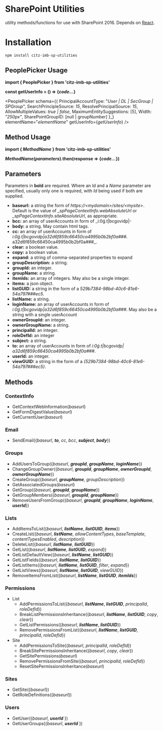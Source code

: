 # SharePoint Utilities

utility methods/functions for use with SharePoint 2016. Depends on [React](https://www.npmjs.com/package/react).

# Installation

`npm install citz-imb-sp-utilities`

## PeoplePicker Usage


**import { PeoplePicker } from 'citz-imb-sp-utilities'**

**const getUserInfo = () => {_code..._}**

<PeoplePicker
        schema={{
            PrincipalAccountType: "_User | DL | SecGroup | SPGroup_",
            SearchPrincipleSource: _15_,
            ResolvePrincipalSource: _15_,
            AllowMultipleValues: _true | false_,
            MaximumEntitySuggestions: [5],
            Width: _"250px"_,
            SharePointGroupID: [null | groupNumber]
        }_}
        elementName="_elementName_"
        getUserInfo={_getUserInfo_} />

## Method Usage

**import { _MethodName_  } from 'citz-imb-sp-utilities'**

**_MethodName_(_parameters_).then(response => {_code..._})**

## Parameters

Parameters in **bold** are required.  Where an _Id_ and a _Name_ parameter are specified, usually only one is required, with _Id_ being used if both are supplied.

- **baseurl:** a string the form of _https://\<mydomain\>/sites/\<mysite\>_.  Default is the value of *_spPageContextInfo.webAbsoluteUrl* or *_spPageContextInfo.siteAbsoluteUrl*, as appropriate.
- **bcc:** an array of userAccounts in form of _i:0ǵ.t|bcgovidp|-
- **body:** a string.  May contain html tags.
- **cc:** an array of userAccounts in form of _i:0ǵ.t|bcgovidp|a32d6f859c66450ca4995b0b2bf0a###_.
a32d6f859c66450ca4995b0b2bf0a###_.
- **clear:** a boolean value.
- **copy:** a boolean value.
- **expand:** a string of comma-separated properties to expand
- **groupDescription:** a string.
- **groupId:** an integer.
- **groupName:** a string.
- **itemIds:** an array of integers.  May also be a single integer.
- **items:** a json object.
- **listGUID:** a string in the form of a _529b7384-98bd-40c6-81e6-54a797###ec5_.
- **listName:** a string.
- **loginName:** an array of userAccounts in form of _i:0ǵ.t|bcgovidp|a32d6f859c66450ca4995b0b2bf0a###_.  May also be a string with a single userAccount
- **ownerGroupId:** an integer.
- **ownerGroupName:** a string.
- **principalId:** an integer.
- **roleDefId:** an integer
- **subject:** a string.
- **to:** an array of userAccounts in form of _i:0ǵ.t|bcgovidp|
a32d6f859c66450ca4995b0b2bf0a###_.
- **userId:** an integer.
- **viewGUID:** a string in the form of a _{529b7384-98bd-40c6-81e6-54a797###ec5}_.

## Methods

### ContextInfo

- GetContextWebInformation(_baseurl_)
- GetFormDigestValue(_baseurl_)
- GetCurrentUser(_baseurl_)

### Email

- SendEmail({_baseurl_, **_to_**, _cc_, _bcc_, **_subject_**, **_body_**})

### Groups

- AddUsersToGroup({_baseurl_, **_groupId_**, **_groupName_**, **_loginName_**})
- ChangeGroupOwner({_baseurl_, **_groupId_**, **_groupName_**, **_ownerGroupId_**, **_ownerGroupName_**})
- CreateGroup({_baseurl_, **_groupName_**, _groupDescription_})
- GetAssociatedGroups(_baseurl_)
- GetGroup({_baseurl_, **_groupId_**, **_groupName_**})
- GetGroupMembers({_baseurl_, **_groupId_**, **_groupName_**})
- RemoveUsersFromGroup({_baseurl_, **_groupId_**, **_groupName_**, **_loginName_**, **_userId_**})

### Lists
- AddItemsToList({_baseurl_, **_listName_**, **_listGUID_**, **_items_**})
- CreateList({_baseurl_, **_listName_**, _allowContentTypes_, _baseTemplate_, _contentTypesEnabled_, _description_})
- DeleteList({_baseurl_, **_listName_**, **_listGUID_**})
- GetList({_baseurl_, **_listName_**, **_listGUID_**, _expand_})
- GetListDefaultView({_baseurl_, **_listName_**, **_listGUID_**})
- GetListFields({_baseurl_, **_listName_**, **_listGUID_**})
- GetListItems({_baseurl_, **_listName_**, **_listGUID_**, _filter_, _expand_})
- GetListViews({_baseurl_, **_listName_**, **_listGUID_**, _viewGUID_})
- RemoveItemsFromList({_baseurl_, **_listName_**, **_listGUID_**, **_itemIds_**})

### Permissions
- List
  - AddPermissionsToList({_baseurl_, **_listName_**, **_listGUID_**, _principalId_, _roleDefId_})
  - BreakListPermissionsInheritance({_baseurl_, **_listName_**, **_listGUID_**, _copy_, _clear_})
  - GetListPermissions({_baseurl_, **_listName_**, **_listGUID_**})
  - RemovePermissionsFromList({_baseurl_, **_listName_**, **_listGUID_**, _principalId_, _roleDefId_})
- Site
  - AddPermissionsToSite({_baseurl_, _principalId_, _roleDefId_})
  - BreakSitePermissionsInheritance({_baseurl_, _copy_, _clear_})
  - GetSitePermissions(_baseurl_)
  - RemovePermissionsFromSite({_baseurl_, _principalId_, _roleDefId_})
  - ResetSitePermissionsInheritance(_baseurl_)

### Sites
- GetSite({_baseurl_})
- GetRoleDefinitions({_baseurl_})

### Users
- GetUser({_baseurl_, **_userId_** })
- GetUserGroups({_baseurl_, **_userId_** })